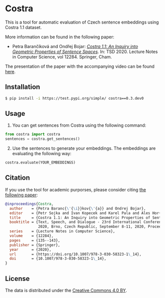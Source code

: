 # Costra

This is a tool for automatic evaluation of Czech sentence embeddings using Costra 1.1 dataset.

More information can be found in the following paper:

* Petra Barančíková and Ondřej Bojar: [*Costra 1.1: An Inquiry into Geometric Properties of
    Sentence Spaces*](https://doi.org/10.1007/978-3-030-58323-1_14). In:
    TSD 2020. Lecture Notes in Computer Science, vol 12284. Springer, Cham.

The presentation of the paper with the accompanying video can be found
  [here](https://www.tsdconference.org/tsd2020/hall/paper_html/1075-omakox.php).


## Installation

  ```bash
  $ pip install -i https://test.pypi.org/simple/ costra==0.3.dev0

  ```

## Usage
1. You can get sentences from Costra using the following command:

```python
from costra import costra
sentences = costra.get_sentences()
```

2) Use the sentences to generate your embeddings. The embeddings are evaluating the following way:

```python
costra.evaluate(YOUR_EMBEDDINGS)
```

## Citation

If you use the tool for academic purporses, please consider citing
[the following paper](https://doi.org/10.1007/978-3-030-58323-1_14):

```bib
@inproceedings{Costra,
  author    = {Petra Baranc{\'{\i}}kov{\'{a}} and Ondrej Bojar},
  editor    = {Petr Sojka and Ivan Kopecek and Karel Pala and Ales Hor{\'{a}}k},
  title     = {Costra 1.1: An Inquiry into Geometric Properties of Sentence Spaces},
  booktitle = {Text, Speech, and Dialogue - 23rd International Conference, {TSD}
               2020, Brno, Czech Republic, September 8-11, 2020, Proceedings},
  series    = {Lecture Notes in Computer Science},
  volume    = {12284},
  pages     = {135--143},
  publisher = {Springer},
  year      = {2020},
  url       = {https://doi.org/10.1007/978-3-030-58323-1\_14},
  doi       = {10.1007/978-3-030-58323-1\_14},
}
```

## License

The data is distributed under the [Creative Commons 4.0 BY](https://creativecommons.org/licenses/by/4.0/).
